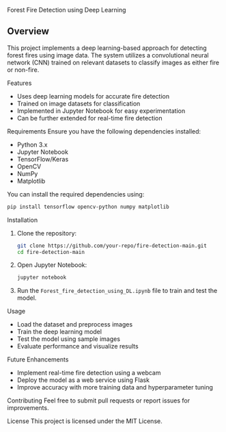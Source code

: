  Forest Fire Detection using Deep Learning

## Overview
This project implements a deep learning-based approach for detecting forest fires using image data. The system utilizes a convolutional neural network (CNN) trained on relevant datasets to classify images as either fire or non-fire.

 Features
- Uses deep learning models for accurate fire detection
- Trained on image datasets for classification
- Implemented in Jupyter Notebook for easy experimentation
- Can be further extended for real-time fire detection

 Requirements
Ensure you have the following dependencies installed:

- Python 3.x
- Jupyter Notebook
- TensorFlow/Keras
- OpenCV
- NumPy
- Matplotlib

You can install the required dependencies using:
```bash
pip install tensorflow opencv-python numpy matplotlib
```

 Installation
1. Clone the repository:
   ```bash
   git clone https://github.com/your-repo/fire-detection-main.git
   cd fire-detection-main
   ```
2. Open Jupyter Notebook:
   ```bash
   jupyter notebook
   ```
3. Run the `Forest_fire_detection_using_DL.ipynb` file to train and test the model.

 Usage
- Load the dataset and preprocess images
- Train the deep learning model
- Test the model using sample images
- Evaluate performance and visualize results

 Future Enhancements
- Implement real-time fire detection using a webcam
- Deploy the model as a web service using Flask
- Improve accuracy with more training data and hyperparameter tuning

 Contributing
Feel free to submit pull requests or report issues for improvements.

 License
This project is licensed under the MIT License.
